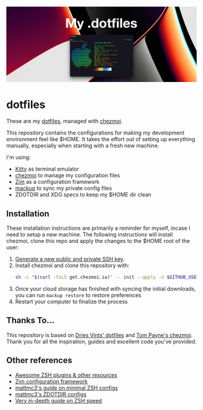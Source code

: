 <p align="center"><img src="art/banner-2x.png"></p>

# dotfiles

These are my [dotfiles](https://dotfiles.github.io/), managed with [chezmoi](https://www.chezmoi.io/).

This repository contains the configurations for making my development environment feel like $HOME. It takes the effort out of setting up everything manually, especially when starting with a fresh new machine.

I'm using:
- [Kitty](https://sw.kovidgoyal.net/kitty/) as terminal emulator
- [chezmoi](https://www.chezmoi.io/) to manage my configuration files
- [Zim](https://github.com/zimfw/zimfw) as a configuration framework
- [mackup](https://github.com/lra/mackup) to sync my private config files
- ZDOTDIR and XDG specs to keep my $HOME dir clean

## Installation

These installation instructions are primarily a reminder for myself, incase I need to setup a new machine.
The following instructions will install chezmoi, clone this repo and apply the changes to the $HOME root of the user:

1. [Generate a new public and private SSH key](https://docs.github.com/en/github/authenticating-to-github/generating-a-new-ssh-key-and-adding-it-to-the-ssh-agent).  
2. Install chezmoi and clone this repository with:
   ```sh
   sh -c "$(curl -fsLS get.chezmoi.io)" -- init --apply -n $GITHUB_USERNAME
   ```
4. Once your cloud storage has finished with syncing the initial downloads, you can run `mackup restore` to restore preferences
5. Restart your computer to finalize the process

## Thanks To...

This repository is based on [Dries Vints' dotfiles](https://github.com/driesvints/dotfiles) and [Tom Payne's chezmoi](https://github.com/twpayne/chezmoi). Thank you for all the inspiration, guides and excellent code you've provided.

## Other references
- [Awesome ZSH plugins & other resources](https://github.com/unixorn/awesome-zsh-plugins)
- [Zim configuration framework](https://github.com/zimfw/zimfw)
- [mattmc3's guide on minimal ZSH configs](https://github.com/mattmc3/zsh_unplugged)
- [mattmc3's ZDOTDIR configs](https://github.com/mattmc3/zdotdir)
- [Very in-depth guide on ZSH speed](https://github.com/romkatv/zsh-bench)
